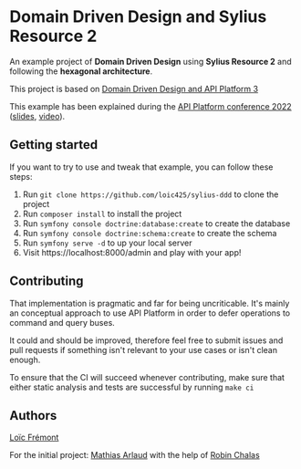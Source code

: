 # Domain Driven Design and Sylius Resource 2

An example project of **Domain Driven Design** using **Sylius Resource 2** and following the **hexagonal architecture**.

This project is based on [Domain Driven Design and API Platform 3](https://github.com/mtarld/apip-ddd)

This example has been explained during the [API Platform conference 2022](https://api-platform.com/con/2022/conferences/domain-driven-design-with-api-platform-3/)
([slides](https://slides.com/mathiasarlaud/apip-con-ddd-api-p-3), [video](https://www.youtube.com/watch?v=SSQal3Msi9g)).

## Getting started
If you want to try to use and tweak that example, you can follow these steps:

1. Run `git clone https://github.com/loic425/sylius-ddd` to clone the project
2. Run `composer install` to install the project 
3. Run `symfony console doctrine:database:create` to create the database
4. Run `symfony console doctrine:schema:create` to create the schema
5. Run `symfony serve -d` to up your local server
6. Visit https://localhost:8000/admin and play with your app!

## Contributing
That implementation is pragmatic and far for being uncriticable.
It's mainly an conceptual approach to use API Platform in order to defer operations to command and query buses.

It could and should be improved, therefore feel free to submit issues and pull requests if something isn't relevant to your use cases or isn't clean enough.

To ensure that the CI will succeed whenever contributing, make sure that either static analysis and tests are successful by running `make ci`

## Authors

[Loïc Frémont](https://github.com/loic425)

For the initial project:
[Mathias Arlaud](https://github.com/mtarld) with the help of [Robin Chalas](https://github.com/chalasr)
